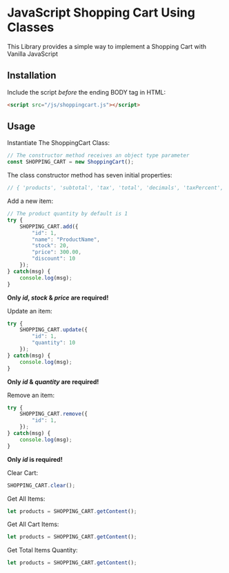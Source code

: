 # JavaScript Shopping Cart Using Classes
This Library provides a simple way to implement a Shopping Cart with Vanilla JavaScript

## Installation

Include the script *before* the ending BODY tag in HTML: 

```html
<script src="/js/shoppingcart.js"></script>
```

## Usage
Instantiate The ShoppingCart Class:
```javascript
// The constructor method receives an object type parameter
const SHOPPING_CART = new ShoppingCart();
```

The class constructor method has seven initial properties: 
```javascript
// { 'products', 'subtotal', 'tax', 'total', 'decimals', 'taxPercent', 'increment'}
```

Add a new item:

```javascript
// The product quantity by default is 1
try {
	SHOPPING_CART.add({
		"id": 1,
		"name": "ProductName",
		"stock": 20,
		"price": 300.00,
		"discount": 10
	});
} catch(msg) {
	console.log(msg);
}
```

**Only *id*, *stock* & *price* are required!**

Update an item:

```javascript
try {
	SHOPPING_CART.update({
		"id": 1,
		"quantity": 10 
	});
} catch(msg) {
	console.log(msg);
}
```

**Only *id* & *quantity* are required!**

Remove an item:

```javascript
try {
	SHOPPING_CART.remove({
		"id": 1,
	});
} catch(msg) {
	console.log(msg);
}
```

**Only *id* is required!**

Clear Cart:

```javascript
SHOPPING_CART.clear();
```

Get All Items:

```javascript
let products = SHOPPING_CART.getContent();
```

Get All Cart Items:

```javascript
let products = SHOPPING_CART.getContent();
```


Get Total Items Quantity:

```javascript
let products = SHOPPING_CART.getContent();
```
